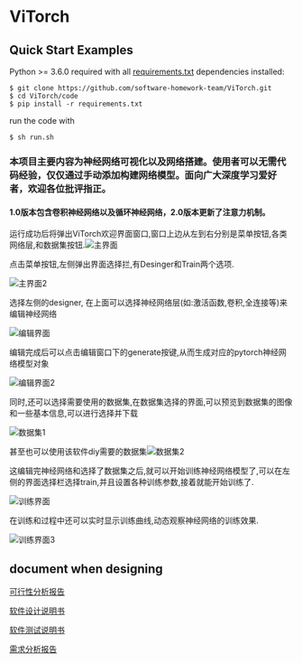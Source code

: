 # ViTorch

## Quick Start Examples

Python >= 3.6.0 required with all [requirements.txt](https://github.com/ultralytics/yolov5/blob/master/requirements.txt) dependencies installed:

```shell
$ git clone https://github.com/software-homework-team/ViTorch.git
$ cd ViTorch/code
$ pip install -r requirements.txt
```

run the code with

```shell
$ sh run.sh
```

### 本项目主要内容为神经网络可视化以及网络搭建。使用者可以无需代码经验，仅仅通过手动添加构建网络模型。面向广大深度学习爱好者，欢迎各位批评指正。
#### 1.0版本包含卷积神经网络以及循环神经网络，2.0版本更新了注意力机制。


运行成功后将弹出ViTorch欢迎界面窗口,窗口上边从左到右分别是菜单按钮,各类网络层,和数据集按钮.![主界面](README.assets/%E4%B8%BB%E7%95%8C%E9%9D%A2.png)

点击菜单按钮,左侧弹出界面选择拦,有Desinger和Train两个选项.

![主界面2](README.assets/%E4%B8%BB%E7%95%8C%E9%9D%A22.png)

选择左侧的designer, 在上面可以选择神经网络层(如:激活函数,卷积,全连接等)来编辑神经网络

![编辑界面](README.assets/%E7%BC%96%E8%BE%91%E7%95%8C%E9%9D%A2.png)

编辑完成后可以点击编辑窗口下的generate按键,从而生成对应的pytorch神经网络模型对象

![编辑界面2](README.assets/%E7%BC%96%E8%BE%91%E7%95%8C%E9%9D%A22.png)

同时,还可以选择需要使用的数据集,在数据集选择的界面,可以预览到数据集的图像和一些基本信息,可以进行选择并下载

![数据集1](README.assets/%E6%95%B0%E6%8D%AE%E9%9B%861.png)

甚至也可以使用该软件diy需要的数据集![数据集2](README.assets/%E6%95%B0%E6%8D%AE%E9%9B%862.png)

这编辑完神经网络和选择了数据集之后,就可以开始训练神经网络模型了,可以在左侧的界面选择栏选择train,并且设置各种训练参数,接着就能开始训练了.

![训练界面](README.assets/%E8%AE%AD%E7%BB%83%E7%95%8C%E9%9D%A2.png)

在训练和过程中还可以实时显示训练曲线,动态观察神经网络的训练效果.

![训练界面3](README.assets/%E8%AE%AD%E7%BB%83%E7%95%8C%E9%9D%A23-1625589116125.png)



## document when designing

[可行性分析报告](document\可行性分析.md)

[软件设计说明书](document\软件设计.md)

[软件测试说明书](document\软件测试.md)

[需求分析报告](./document/需求分析.md)
